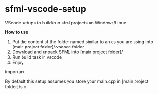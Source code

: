 # sfml-vscode-setup
VScode setups to build/run sfml projects on Windows/Linux

**How to use**
1. Put the content of the folder named similar to an os you are using into [main project folder]/.vscode  folder
2. Download and unpack SFML into [main project folder]/
3. Run build task in vscode
4. Enjoy

>[!IMPORTANT]
>By default this setup assumes you store your main.cpp in [main project folder]/src
